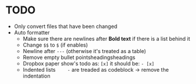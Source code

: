 # TODO
- Only convert files that have been changed
- Auto formatter
	- Make sure there are newlines after **Bold text** if there is a list behind it
	- Change `$$` to `$` (if enables)
	- Newline after `---` (otherwise it's treated as a table)
	- Remove empty bullet pointsheadingsheadings
	- Dropbox paper show's todo as: `[x]` it should be: `- [x]`
	- Indented lists `    -` are treaded as codeblock -> remove the indentation
